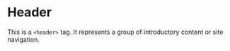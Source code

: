 # Header

This is a `<header>` tag. It represents a group of introductory content or site navigation.
